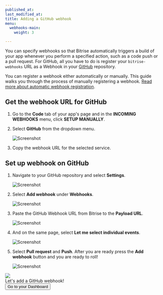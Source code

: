 ```yaml
---
published_at:
last_modified_at:
title: Adding a GitHub webhook
menu:
  webhooks-main:
    weight: 3

---
```

You can specify webhooks so that Bitrise automatically triggers a build of your app whenever you perform a specified action, such as a code push or a pull request. For GitHub, all you have to do is register your `bitrise-webhooks` URL as a Webhook in your [GitHub](https://www.github.com) repository.

You can register a webhook either automatically or manually. This guide walks you through the process of manually registering a webhook. [Read more about automatic webhook registration](/webhooks/index#setting-up-incoming-webhooks-automatically/).

## Get the webhook URL for GitHub

1. Go to the **Code** tab of your app's page and in the **INCOMING WEBHOOKS** menu, click **SETUP MANUALLY**.
2. Select **GitHub** from the dropdown menu.

   ![Screenshot](/img/github-webhook-1.png)
3. Copy the webhook URL for the selected service.

## Set up webhook on GitHub

1. Navigate to your GitHub repository and select **Settings**.

   ![Screenshot](/img/webhooks/github-webhook-2.png)
2. Select **Add webhook** under **Webhooks**.

   ![Screenshot](/img/webhooks/github-webhook-3.png)
3. Paste the GitHub Webhook URL from Bitrise to the **Payload URL**.

   ![Screenshot](/img/webhooks/github-webhook-4.png)
4. And on the same page, select **Let me select individual events**.

   ![Screenshot](/img/webhooks/github-webhook-5.png)
5. Select **Pull request** and **Push**. After you are ready press the **Add webhook** button and you are ready to roll!

   ![Screenshot](/img/webhooks/github-webhook-6.png)

<div class="banner">
<img src="/assets/images/banner-bg-888x170.png" style="border: none;">
<div class="deploy-text">Let's add a GitHub webhook!</div>
<a target="_blank" href="https://app.bitrise.io/dashboard/builds"><button class="button">Go to your Dashboard</button></a>
</div>